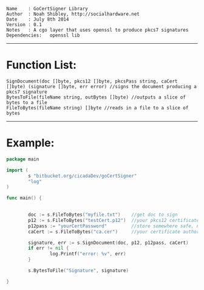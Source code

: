 	Name    : GoCertSigner Library                      
	Author  : Noah Shibley, http://socialhardware.net                       
	Date    : July 8th 2014                                 
	Version : 0.1                                               
	Notes   : A cgo layer that uses openssl to produce pkcs7 signatures
	Dependencies:   openssl lib

***
# Function List:

	SignDocument(doc []byte, pkcs12 []byte, pkcsPass string, caCert []byte) (signature []byte, err error) //signs the document producing a pkcs7 signature
	BytesToFile(fileName string, outBytes []byte) //outputs a slice of bytes to a file
	FileToBytes(fileName string) []byte //reads in a file to a slice of bytes

***

# Example:

```go
package main

import (
        s "bitbucket.org/cicadaDev/goCertSigner"
        "log"
)

func main() {

         
        doc := s.FileToBytes("myfile.txt")    //get doc to sign
        p12 := s.FileToBytes("testCert.p12")  //your pkcs12 certificate
        p12pass := "yourCertPassword" 		  //store somewhere safe, not in code. 
        caCert := s.FileToBytes("ca.cer")     //your certificate authority cert

        signature, err := s.SignDocument(doc, p12, p12pass, caCert)
        if err != nil {
                log.Printf("error: %v", err)
        }

        s.BytesToFile("Signature", signature)

}
